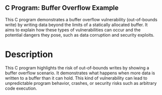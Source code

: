 ## C Program: Buffer Overflow Example
This C program demonstrates a buffer overflow vulnerability (out-of-bounds write) by writing data beyond the limits of a statically allocated buffer. It aims to explain how these types of vulnerabilities can occur and the potential dangers they pose, such as data corruption and security exploits.



 # Description
This C program highlights the risk of out-of-bounds writes by showing a buffer overflow scenario. It demonstrates what happens when more data is written to a buffer than it can hold. This kind of vulnerability can lead to unpredictable program behavior, crashes, or security risks such as arbitrary code execution.

